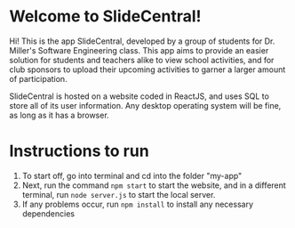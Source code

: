 # Welcome to SlideCentral!

Hi! This is the app SlideCentral, developed by a group of students for Dr. Miller's Software Engineering class. This app aims to provide an easier solution for students and teachers alike to view school activities, and for club sponsors to upload their upcoming activities to garner a larger amount of participation. 

SlideCentral is hosted on a website coded in ReactJS, and uses SQL to store all of its user information. Any desktop operating system will be fine, as long as it has a browser. 


# Instructions to run
1. To start off, go into terminal and cd into the folder "my-app"
2. Next, run the command `npm start` to start the website, and in a different
	terminal, run `node server.js` to start the local server.
3. If any problems occur, run `npm install` to install any necessary dependencies










